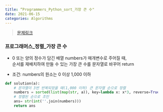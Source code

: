 ```yaml
---
title: “Programmers_Python_sort_가장 큰 수"
date: 2021-06-15
categories: Algorithms
---
```

> [문제링크](https://programmers.co.kr/learn/courses/30/parts/12198)



### 프로그래머스_정렬_가장 큰 수

- 0 또는 양의 정수가 담긴 배열 numbers가 매개변수로 주어질 때, <br>
  순서를 재배치하여 만들 수 있는 가장 큰 수를 문자열로 바꾸어 return

- 조건: numbers의 원소는 0 이상 1,000 이하

```python
def solution(a):
    # 문자열이 3번 반복되었을 때(1,000 이하) 큰 문자열 순으로 정렬
    numbers = sorted(list(map(str, a)), key=lambda x: x*3, reverse=True)
    # 정렬된 순으로 조인
    ans= str(int(''.join(numbers)))
    return ans
```
